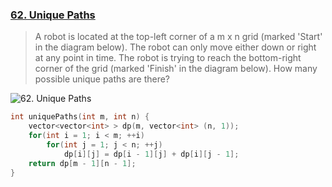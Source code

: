 ### [62. Unique Paths](https://leetcode.com/problems/unique-paths/description/)

> A robot is located at the top-left corner of a m x n grid (marked 'Start' in the diagram below).
> The robot can only move either down or right at any point in time. 
> The robot is trying to reach the bottom-right corner of the grid (marked 'Finish' in the diagram below).
> How many possible unique paths are there?

![62. Unique Paths](https://assets.leetcode.com/uploads/2018/10/22/robot_maze.png)

```cpp
int uniquePaths(int m, int n) {
    vector<vector<int> > dp(m, vector<int> (n, 1));
    for(int i = 1; i < m; ++i)
        for(int j = 1; j < n; ++j)
            dp[i][j] = dp[i - 1][j] + dp[i][j - 1];
    return dp[m - 1][n - 1];
}
```
